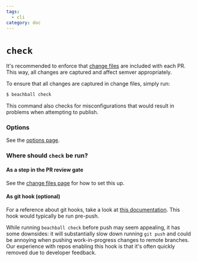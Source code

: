 ```yaml
---
tags:
  - cli
category: doc
---
```


# `check`

It's recommended to enforce that [change files](../concepts/change-files) are included with each PR. This way, all changes are captured and affect semver appropriately.

To ensure that all changes are captured in change files, simply run:

```bash
$ beachball check
```

This command also checks for misconfigurations that would result in problems when attempting to publish.

### Options

See the [options page](./options).

### Where should `check` be run?

#### As a step in the PR review gate

See the [change files page](../concepts/change-files#validating-change-files) for how to set this up.

#### As git hook (optional)

For a reference about git hooks, take a look at [this documentation](https://git-scm.com/book/en/v2/Customizing-Git-Git-Hooks). This hook would typically be run pre-push.

While running `beachball check` before push may seem appealing, it has some downsides: it will substantially slow down running `git push` and could be annoying when pushing work-in-progress changes to remote branches. Our experience with repos enabling this hook is that it's often quickly removed due to developer feedback.
